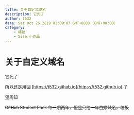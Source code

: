 ```yaml
---
title: 关于自定义域名
description: 它死了
author: t532
date: Sat Oct 26 2019 01:09:07 GMT+0800 (GMT+08:00)
category:
    - 瞎扯
    - Size:小作品
---
```


# 关于自定义域名
它死了

所以还是用回 [https://t532.github.io](https://t532.github.io) 了

望周知

~~GitHub Student Pack 每一期两年，但是只给一年白嫖域名，垃圾~~

